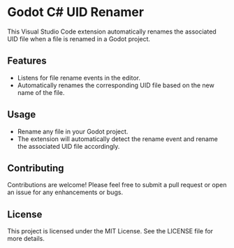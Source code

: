 # Godot C# UID Renamer

This Visual Studio Code extension automatically renames the associated UID file when a file is renamed in a Godot project.

## Features

- Listens for file rename events in the editor.
- Automatically renames the corresponding UID file based on the new name of the file.

## Usage

- Rename any file in your Godot project.
- The extension will automatically detect the rename event and rename the associated UID file accordingly.

## Contributing

Contributions are welcome! Please feel free to submit a pull request or open an issue for any enhancements or bugs.

## License

This project is licensed under the MIT License. See the LICENSE file for more details.
